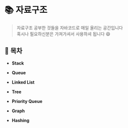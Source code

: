 # :books:  자료구조
> 자료구조 공부한 것들을 자바코드로 매일 올리는 공간입니다 </br>
혹시나 필요하신분은 가져가셔서 사용하셔 됩니다 :smile:
## :scroll: 목차

- **Stack**

- **Queue**
- **Linked List**
- **Tree**
- **Priority Queue**
- **Graph**
- **Hashing**

